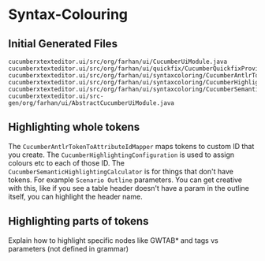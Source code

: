 # Syntax-Colouring

## Initial Generated Files

```
cucumberxtexteditor.ui/src/org/farhan/ui/CucumberUiModule.java
cucumberxtexteditor.ui/src/org/farhan/ui/quickfix/CucumberQuickfixProvider.java
cucumberxtexteditor.ui/src/org/farhan/ui/syntaxcoloring/CucumberAntlrTokenToAttributeIdMapper.java
cucumberxtexteditor.ui/src/org/farhan/ui/syntaxcoloring/CucumberHighlightingConfiguration.java
cucumberxtexteditor.ui/src/org/farhan/ui/syntaxcoloring/CucumberSemanticHighlightingCalculator.java
cucumberxtexteditor.ui/src-gen/org/farhan/ui/AbstractCucumberUiModule.java
```

## Highlighting whole tokens

The `CucumberAntlrTokenToAttributeIdMapper` maps tokens to custom ID that you create.
The `CucumberHighlightingConfiguration` is used to assign colours etc to each of those ID.
The `CucumberSemanticHighlightingCalculator` is for things that don't have tokens. For example `Scenario Outline` parameters.
You can get creative with this, like if you see a table header doesn't have a param in the outline itself, you can highlight the header name.

## Highlighting parts of tokens

Explain how to highlight specific nodes like GWTAB* and tags vs parameters (not defined in grammar)